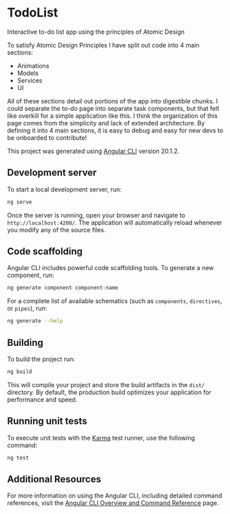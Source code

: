 # TodoList

Interactive to-do list app using the principles of Atomic Design

To satisfy Atomic Design Principles I have split out code into 4 main sections: 
* Animations
* Models
* Services
* UI

All of these sections detail out portions of the app into digestible chunks. I could separate the to-do page into separate task components, but that felt like overkill for a simple application like this. I think the organization of this page comes from the simplicity and lack of extended architecture. By defining it into 4 main sections, it is easy to debug and easy for new devs to be onboarded to contribute!


This project was generated using [Angular CLI](https://github.com/angular/angular-cli) version 20.1.2.

## Development server

To start a local development server, run:

```bash
ng serve
```

Once the server is running, open your browser and navigate to `http://localhost:4200/`. The application will automatically reload whenever you modify any of the source files.

## Code scaffolding

Angular CLI includes powerful code scaffolding tools. To generate a new component, run:

```bash
ng generate component component-name
```

For a complete list of available schematics (such as `components`, `directives`, or `pipes`), run:

```bash
ng generate --help
```

## Building

To build the project run:

```bash
ng build
```

This will compile your project and store the build artifacts in the `dist/` directory. By default, the production build optimizes your application for performance and speed.

## Running unit tests

To execute unit tests with the [Karma](https://karma-runner.github.io) test runner, use the following command:

```bash
ng test
```

## Additional Resources

For more information on using the Angular CLI, including detailed command references, visit the [Angular CLI Overview and Command Reference](https://angular.dev/tools/cli) page.
